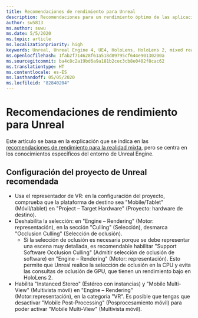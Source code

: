 ```yaml
---
title: Recomendaciones de rendimiento para Unreal
description: Recomendaciones para un rendimiento óptimo de las aplicaciones de realidad mixta en Unreal
author: sw5813
ms.author: suwu
ms.date: 5/5/2020
ms.topic: article
ms.localizationpriority: high
keywords: Unreal, Unreal Engine 4, UE4, HoloLens, HoloLens 2, mixed reality, performance, optimization, settings, documentation
ms.openlocfilehash: 1fab2f714628f61a518d89795cf644e90130200a
ms.sourcegitcommit: ba4c8c2a19bd6a9a181b2cec3cb8e0402f8cac62
ms.translationtype: HT
ms.contentlocale: es-ES
ms.lasthandoff: 05/05/2020
ms.locfileid: "82840204"
---
```

# <a name="performance-recommendations-for-unreal"></a>Recomendaciones de rendimiento para Unreal

Este artículo se basa en la explicación que se indica en las [recomendaciones de rendimiento para la realidad mixta](understanding-performance-for-mixed-reality.md), pero se centra en los conocimientos específicos del entorno de Unreal Engine.

## <a name="recommended-unreal-project-settings"></a>Configuración del proyecto de Unreal recomendada

- Usa el representador de VR: en la configuración del proyecto, comprueba que la plataforma de destino sea "Mobile/Tablet" (Móvil/tablet) en "Project – Target Hardware" (Proyecto: hardware de destino).
- Deshabilita la selección: en "Engine – Rendering" (Motor: representación), en la sección "Culling" (Selección), desmarca "Occlusion Culling" (Selección de oclusión).
    + Si la selección de oclusión es necesaria porque se debe representar una escena muy detallada, es recomendable habilitar "Support Software Occlusion Culling" (Admitir selección de oclusión de software) en "Engine – Rendering" (Motor: representación). Esto permite que Unreal realice la selección de oclusión en la CPU y evita las consultas de oclusión de GPU, que tienen un rendimiento bajo en HoloLens 2.
- Habilita "Instanced Stereo" (Estéreo con instancias) y "Mobile Multi-View" (Multivista móvil) en "Engine – Rendering" (Motor:representación), en la categoría "VR". Es posible que tengas que desactivar "Mobile Post-Processing" (Posprocesamiento móvil) para poder activar "Mobile Multi-View" (Multivista móvil).

